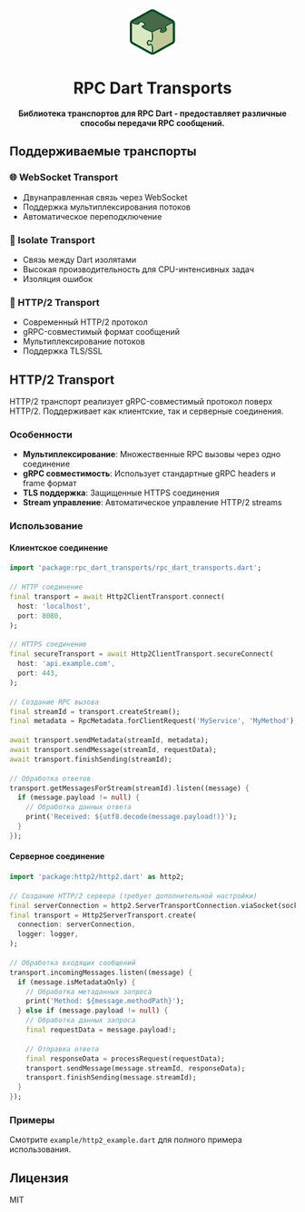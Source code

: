 <div align="center">
  <img src="logo/logo.svg" alt="RPC Dart Transports Logo" width="80" height="80">
  <h1>RPC Dart Transports</h1>
  <p><strong>Библиотека транспортов для RPC Dart - предоставляет различные способы передачи RPC сообщений.</strong></p>
  
  <!-- <p>
    <a href="https://pub.dev/packages/rpc_dart"><img src="https://img.shields.io/pub/v/rpc_dart.svg" alt="Pub Version"></a>
    <a href="https://github.com/nogipx/rpc_dart/actions/workflows/ci.yml"><img src="https://github.com/nogipx/rpc_dart/workflows/CI/badge.svg" alt="CI"></a>
    <a href="https://coveralls.io/github/nogipx/rpc_dart?branch=main"><img src="https://coveralls.io/repos/github/nogipx/rpc_dart/badge.svg?branch=main" alt="Coverage Status"></a>
  </p> -->
<!--   
  <p>
    <a href="README.md">🇺🇸 English</a> | 
    <a href="README_RU.md">🇷🇺 Русский</a>
  </p> -->
</div>

## Поддерживаемые транспорты

### 🌐 WebSocket Transport
- Двунаправленная связь через WebSocket
- Поддержка мультиплексирования потоков
- Автоматическое переподключение

### 🔄 Isolate Transport  
- Связь между Dart изолятами
- Высокая производительность для CPU-интенсивных задач
- Изоляция ошибок

### 🚀 HTTP/2 Transport
- Современный HTTP/2 протокол
- gRPC-совместимый формат сообщений
- Мультиплексирование потоков
- Поддержка TLS/SSL

## HTTP/2 Transport

HTTP/2 транспорт реализует gRPC-совместимый протокол поверх HTTP/2. Поддерживает как клиентские, так и серверные соединения.

### Особенности

- **Мультиплексирование**: Множественные RPC вызовы через одно соединение
- **gRPC совместимость**: Использует стандартные gRPC headers и frame формат
- **TLS поддержка**: Защищенные HTTPS соединения
- **Stream управление**: Автоматическое управление HTTP/2 streams

### Использование

#### Клиентское соединение

```dart
import 'package:rpc_dart_transports/rpc_dart_transports.dart';

// HTTP соединение
final transport = await Http2ClientTransport.connect(
  host: 'localhost',
  port: 8080,
);

// HTTPS соединение
final secureTransport = await Http2ClientTransport.secureConnect(
  host: 'api.example.com',
  port: 443,
);

// Создание RPC вызова
final streamId = transport.createStream();
final metadata = RpcMetadata.forClientRequest('MyService', 'MyMethod');

await transport.sendMetadata(streamId, metadata);
await transport.sendMessage(streamId, requestData);
await transport.finishSending(streamId);

// Обработка ответов
transport.getMessagesForStream(streamId).listen((message) {
  if (message.payload != null) {
    // Обработка данных ответа
    print('Received: ${utf8.decode(message.payload!)}');
  }
});
```

#### Серверное соединение

```dart
import 'package:http2/http2.dart' as http2;

// Создание HTTP/2 сервера (требует дополнительной настройки)
final serverConnection = http2.ServerTransportConnection.viaSocket(socket);
final transport = Http2ServerTransport.create(
  connection: serverConnection,
  logger: logger,
);

// Обработка входящих сообщений
transport.incomingMessages.listen((message) {
  if (message.isMetadataOnly) {
    // Обработка метаданных запроса
    print('Method: ${message.methodPath}');
  } else if (message.payload != null) {
    // Обработка данных запроса
    final requestData = message.payload!;
    
    // Отправка ответа
    final responseData = processRequest(requestData);
    transport.sendMessage(message.streamId, responseData);
    transport.finishSending(message.streamId);
  }
});
```

### Примеры

Смотрите `example/http2_example.dart` для полного примера использования.

## Лицензия

MIT
